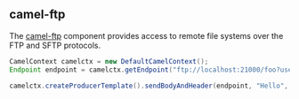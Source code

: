 ## camel-ftp

The [camel-ftp](http://camel.apache.org/ftp2.html) component provides access to remote file systems over the FTP and SFTP protocols.

```java
CamelContext camelctx = new DefaultCamelContext();
Endpoint endpoint = camelctx.getEndpoint("ftp://localhost:21000/foo?username=admin&password=admin");

camelctx.createProducerTemplate().sendBodyAndHeader(endpoint, "Hello", "CamelFileName", "test.txt");
```